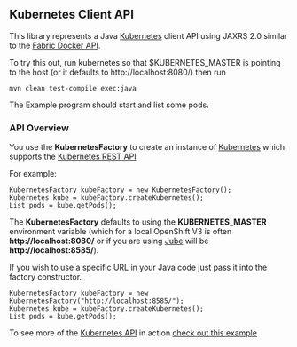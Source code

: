## Kubernetes Client API

This library represents a Java [Kubernetes](http://kubernetes.io/) client API using JAXRS 2.0 similar to the [Fabric Docker API](https://github.com/fabric8io/fabric8/blob/master/fabric/fabric-docker-api/ReadMe.md).

To try this out, run kubernetes so that $KUBERNETES_MASTER is pointing to the host (or it defaults to http://localhost:8080/) then run

    mvn clean test-compile exec:java

The Example program should start and list some pods.

### API Overview

You use the **KubernetesFactory** to create an instance of [Kubernetes](https://github.com/fabric8io/fabric8/blob/master/fabric/fabric-kubernetes-api/src/main/java/io/fabric8/kubernetes/api/Kubernetes.java#L46) which supports the [Kubernetes REST API](https://github.com/GoogleCloudPlatform/kubernetes/blob/master/DESIGN.md#kubernetes-api-server)

For example:

    KubernetesFactory kubeFactory = new KubernetesFactory();
    Kubernetes kube = kubeFactory.createKubernetes();
    List pods = kube.getPods();

The **KubernetesFactory** defaults to using the **KUBERNETES_MASTER** environment variable (which for a local OpenShift V3 is often **http://localhost:8080/** or if you are using [Jube](http://fabric8.io/jube/goals.html) will be **http://localhost:8585/**).

If you wish to use a specific URL in your Java code just pass it into the factory constructor.

    KubernetesFactory kubeFactory = new KubernetesFactory("http://localhost:8585/");
    Kubernetes kube = kubeFactory.createKubernetes();
    List pods = kube.getPods();

To see more of the [Kubernetes API](https://github.com/fabric8io/fabric8/blob/master/fabric/fabric-kubernetes-api/src/main/java/io/fabric8/kubernetes/api/Kubernetes.java#L46) in action [check out this example](https://github.com/fabric8io/fabric8/blob/master/fabric/fabric-kubernetes-api/src/test/java/io/fabric8/kubernetes/api/Example.java#L54)
